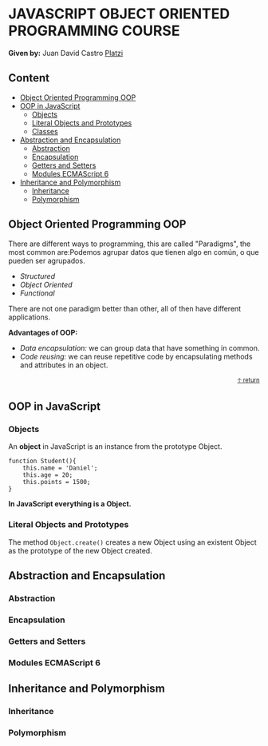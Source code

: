 # JAVASCRIPT OBJECT ORIENTED PROGRAMMING COURSE
**Given by:** Juan David Castro [Platzi](https://platzi.com/p/juandc/)

## Content
- [Object Oriented Programming OOP](#object-oriented-programming-oop)
- [OOP in JavaScript](#oop-in-javascript)
    - [Objects](#objects)
    - [Literal Objects and Prototypes](#literal-objects-and-prototypes)
    - [Classes](#classes)
- [Abstraction and Encapsulation](#abstraction-and-encapsulation)
    - [Abstraction](#abstraction)
    - [Encapsulation](#encapsulation)
    - [Getters and Setters](#getters-and-setters)
    - [Modules ECMAScript 6](#modules-ecmascript-6)
- [Inheritance and Polymorphism](#inheritance-and-polymorphism)
    - [Inheritance](#inheritance)
    - [Polymorphism](#polymorphism)


## Object Oriented Programming OOP
There are different ways to programming, this are called "Paradigms", the most common are:Podemos agrupar datos que tienen algo en común, o que pueden ser agrupados.
- *Structured*
- *Object Oriented*
- *Functional*

There are not one paradigm better than other, all of then have different applications.

**Advantages of OOP:**
- *Data encapsulation:* we can group data that have something in common.
- *Code reusing:* we can reuse repetitive code by encapsulating methods and attributes in an object.

<div align="right">
  <small><a href="#content">🡡 return</a></small>
</div>

## OOP in JavaScript
### Objects
An **object** in JavaScript is an instance from the prototype Object.

```JS
function Student(){
    this.name = 'Daniel';
    this.age = 20;
    this.points = 1500;
}
```
**In JavaScript everything is a Object.**

### Literal Objects and Prototypes

The method `Object.create()` creates a new Object using an existent Object as the prototype of the new Object created.

## Abstraction and Encapsulation 
### Abstraction
### Encapsulation
### Getters and Setters
### Modules ECMAScript 6


## Inheritance and Polymorphism
### Inheritance
### Polymorphism

